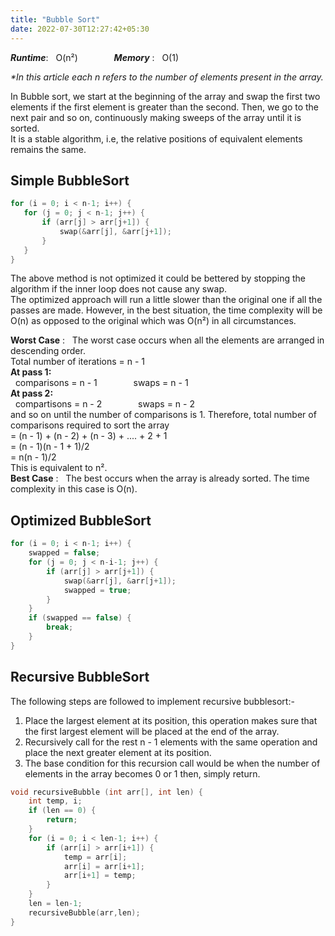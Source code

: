```yaml
---
title: "Bubble Sort"
date: 2022-07-30T12:27:42+05:30
---
```

***Runtime***: &nbsp; O(n²) &emsp; &emsp; &emsp; ***Memory*** : &nbsp; O(1)

*\*In this article each n refers to the number of elements present in the array.*

In Bubble sort, we start at the beginning of the array and swap the first two elements if the first element is greater than the second. Then, we go to the next pair and so on, continuously making sweeps of the array until it is sorted.  
It is a stable algorithm, i.e, the relative positions of equivalent elements remains the same.  
 ## Simple BubbleSort
 ```C
for (i = 0; i < n-1; i++) {
	for (j = 0; j < n-1; j++) {
		if (arr[j] > arr[j+1]) {
			swap(&arr[j], &arr[j+1]);
		}
	}
}
```

The above method is not optimized it could be bettered by stopping the algorithm if the inner loop does not cause any swap.  
The optimized approach will run a little slower than the original one if all the passes are made. However, in the best situation, the time complexity will be O(n) as opposed to the original which was O(n²) in all circumstances.  

**Worst Case** : &nbsp; The worst case occurs when all the elements are arranged in descending order.  
Total number of iterations = n - 1  
**At pass 1:**  
&nbsp; comparisons = n - 1 &emsp; &emsp; &emsp; swaps = n - 1  
**At pass 2:**  
&nbsp; compartisons = n - 2 &emsp; &emsp; &emsp; swaps = n - 2  
and so on until the number of comparisons is 1. Therefore, total number of comparisons required to sort the array  
= (n - 1) + (n - 2) + (n - 3) + .... + 2 + 1  
= (n - 1)(n - 1 + 1)/2  
= n(n - 1)/2  
This is equivalent to n².  
**Best Case** : &nbsp; The best occurs when the array is already sorted. The time complexity in this case is O(n).  

## Optimized BubbleSort  
```C
for (i = 0; i < n-1; i++) {
	swapped = false;
	for (j = 0; j < n-i-1; j++) {
		if (arr[j] > arr[j+1]) {
			swap(&arr[j], &arr[j+1]);
			swapped = true;
		}
	}
	if (swapped == false) {
		break;
	}
}
```

## Recursive BubbleSort
The following steps are followed to implement recursive bubblesort:-  
1. Place the largest element at its position, this operation makes sure that the first largest element will be placed at the end of the array.
2. Recursively call for the rest n - 1 elements with the same operation and place the next greater element at its position.
3. The base condition for this recursion call would be when the number of elements in the array becomes 0 or 1 then, simply return.  
```C
void recursiveBubble (int arr[], int len) {
	int temp, i;
	if (len == 0) {
		return;
	}
	for (i = 0; i < len-1; i++) {
		if (arr[i] > arr[i+1]) {
			temp = arr[i];
			arr[i] = arr[i+1];
			arr[i+1] = temp;
		}
	}
	len = len-1;
	recursiveBubble(arr,len);
}
```